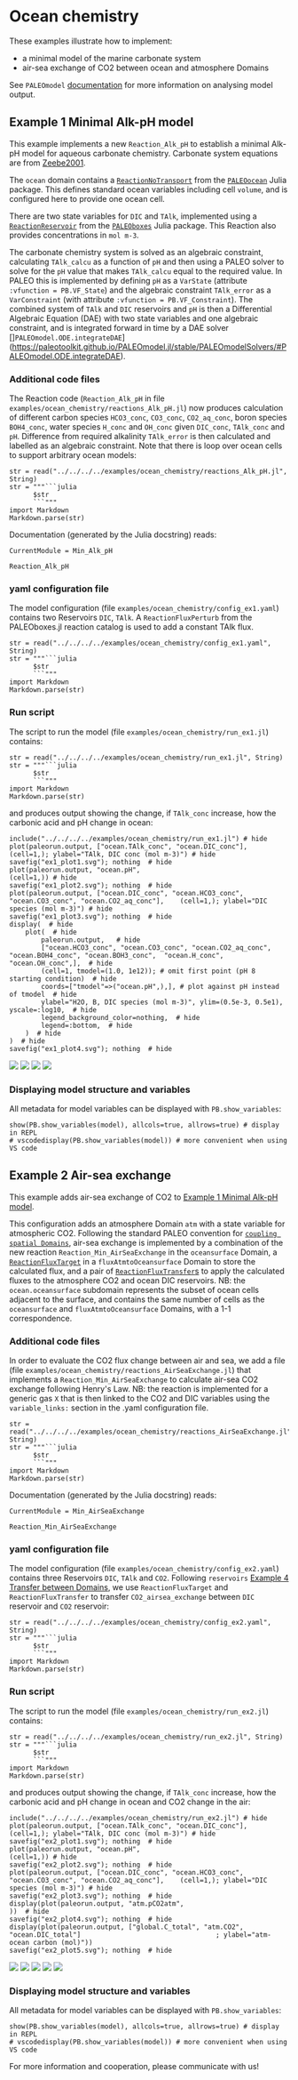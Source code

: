 # Ocean chemistry

These examples illustrate how to implement:
- a minimal model of the marine carbonate system
- air-sea exchange of CO2 between ocean and atmosphere Domains

See `PALEOmodel` [documentation](https://paleotoolkit.github.io/PALEOmodel.jl/) for more information on analysing model output.

## Example 1 Minimal Alk-pH model

This example implements a new `Reaction_Alk_pH` to establish a minimal Alk-pH model for aqueous carbonate chemistry. Carbonate system equations are from [Zeebe2001](@cite).

The `ocean` domain contains a [`ReactionNoTransport`](https://paleotoolkit.github.io/PALEOocean.jl/dev/PALEOocean_Reactions/#PALEOocean.Ocean.OceanNoTransport.ReactionOceanNoTransport) from the [`PALEOocean`](https://github.com/PALEOtoolkit/PALEOocean.jl) Julia package.  This defines standard ocean variables including cell `volume`, and is configured here to provide one ocean cell.

There are two state variables for `DIC` and `TAlk`, implemented using a [`ReactionReservoir`](https://paleotoolkit.github.io/PALEOboxes.jl/stable/ReactionCatalog/#PALEOboxes.Reservoirs.ReactionReservoir) from the [`PALEOboxes`](https://github.com/PALEOtoolkit/PALEOboxes.jl) Julia package. This Reaction also provides concentrations in `mol m-3`.

The carbonate chemistry system is solved as an algebraic constraint, calculating `TAlk_calcu` as a function of `pH` and then using a PALEO solver to solve for the `pH` value that makes `TAlk_calcu` equal to the required value. In PALEO this is implemented by defining `pH` as a `VarState` (attribute `:vfunction = PB.VF_State`) and the algebraic constraint `TAlk_error` as a `VarConstraint` (with attribute `:vfunction = PB.VF_Constraint`). The combined system of `TAlk` and `DIC` reservoirs and `pH` is then a Differential Algebraic Equation (DAE) with two state variables and one algebraic constraint, and is integrated forward in time by a DAE solver []`PALEOmodel.ODE.integrateDAE`](https://paleotoolkit.github.io/PALEOmodel.jl/stable/PALEOmodelSolvers/#PALEOmodel.ODE.integrateDAE).

### Additional code files
The Reaction code (`Reaction_Alk_pH` in file `examples/ocean_chemistry/reactions_Alk_pH.jl`) now produces calculation of different carbon species `HCO3_conc`, `CO3_conc`, `CO2_aq_conc`, boron species `BOH4_conc`, water species `H_conc` and `OH_conc` given `DIC_conc`, `TAlk_conc` and `pH`. Difference from required alkalinity `TAlk_error` is then calculated and labelled as an algebraic constraint. Note that there is loop over ocean cells to support arbitrary ocean models:
```@eval
str = read("../../../../examples/ocean_chemistry/reactions_Alk_pH.jl", String)
str = """```julia
      $str
      ```"""
import Markdown
Markdown.parse(str)
```

Documentation (generated by the Julia docstring) reads:
```@meta
CurrentModule = Min_Alk_pH
```
```@docs
Reaction_Alk_pH
```

### yaml configuration file
The model configuration (file `examples/ocean_chemistry/config_ex1.yaml`) contains two Reservoirs `DIC`, `TAlk`.
A `ReactionFluxPerturb` from the PALEOboxes.jl reaction catalog is used to add a constant TAlk flux.
```@eval
str = read("../../../../examples/ocean_chemistry/config_ex1.yaml", String)
str = """```julia
      $str
      ```"""
import Markdown
Markdown.parse(str)
```

### Run script
The script to run the model (file `examples/ocean_chemistry/run_ex1.jl`) contains:
```@eval
str = read("../../../../examples/ocean_chemistry/run_ex1.jl", String)
str = """```julia
      $str
      ```"""
import Markdown
Markdown.parse(str)
```
and produces output showing the change, if `TAlk_conc` increase, how the carbonic acid and pH change in ocean:
```@example ex1
include("../../../../examples/ocean_chemistry/run_ex1.jl") # hide
plot(paleorun.output, ["ocean.TAlk_conc", "ocean.DIC_conc"],                                           (cell=1,); ylabel="TAlk, DIC conc (mol m-3)") # hide
savefig("ex1_plot1.svg"); nothing  # hide
plot(paleorun.output, "ocean.pH",                                                                      (cell=1,)) # hide
savefig("ex1_plot2.svg"); nothing  # hide
plot(paleorun.output, ["ocean.DIC_conc", "ocean.HCO3_conc", "ocean.CO3_conc", "ocean.CO2_aq_conc"],    (cell=1,); ylabel="DIC species (mol m-3)") # hide
savefig("ex1_plot3.svg"); nothing  # hide
display(  # hide
    plot(  # hide
        paleorun.output,   # hide
        ["ocean.HCO3_conc", "ocean.CO3_conc", "ocean.CO2_aq_conc", "ocean.BOH4_conc", "ocean.BOH3_conc",  "ocean.H_conc", "ocean.OH_conc",],  # hide
        (cell=1, tmodel=(1.0, 1e12)); # omit first point (pH 8 starting condition)  # hide
        coords=["tmodel"=>("ocean.pH",),], # plot against pH instead of tmodel  # hide
        ylabel="H2O, B, DIC species (mol m-3)", ylim=(0.5e-3, 0.5e1), yscale=:log10,  # hide
        legend_background_color=nothing,  # hide
        legend=:bottom,  # hide
    )  # hide
)  # hide
savefig("ex1_plot4.svg"); nothing  # hide
```

![](ex1_plot1.svg)
![](ex1_plot2.svg)
![](ex1_plot3.svg)
![](ex1_plot4.svg)


### Displaying model structure and variables

All metadata for model variables can be displayed with `PB.show_variables`:
```@example ex1
show(PB.show_variables(model), allcols=true, allrows=true) # display in REPL
# vscodedisplay(PB.show_variables(model)) # more convenient when using VS code
```

## Example 2 Air-sea exchange

This example adds air-sea exchange of CO2 to [Example 1 Minimal Alk-pH model](@ref).

This configuration adds an atmosphere Domain `atm` with a state variable for atmospheric CO2. Following the standard PALEO convention for [`coupling spatial Domains`](https://paleotoolkit.github.io/PALEOboxes.jl/stable/DesignOverview/#Coupling-Spatial-Domains), air-sea exchange is implemented by a combination of the new reaction `Reaction_Min_AirSeaExchange` in the `oceansurface` Domain, a [`ReactionFluxTarget`](https://paleotoolkit.github.io/PALEOboxes.jl/stable/ReactionCatalog/#PALEOboxes.Fluxes.ReactionFluxTarget) in a `fluxAtmtoOceansurface` Domain to store the calculated flux, and a pair of [`ReactionFluxTransfer`s](https://paleotoolkit.github.io/PALEOboxes.jl/stable/ReactionCatalog/#PALEOboxes.Fluxes.ReactionFluxTransfer) to apply the calculated fluxes to the atmosphere CO2 and ocean DIC reservoirs. NB: the `ocean.oceansurface` subdomain represents the subset of ocean cells adjacent to the surface, and contains the same number of cells as the `oceansurface` and `fluxAtmtoOceansurface` Domains, with a 1-1 correspondence.

### Additional code files

In order to evaluate the CO2 flux change between air and sea, we add a file (file `examples/ocean_chemistry/reactions_AirSeaExchange.jl`) that implements a `Reaction_Min_AirSeaExchange` to calculate air-sea CO2 exchange following Henry's Law. NB: the reaction is implemented for a generic gas `X` that is then linked to the CO2 and DIC variables using the `variable_links:` section in the .yaml configuration file.
```@eval
str = read("../../../../examples/ocean_chemistry/reactions_AirSeaExchange.jl", String)
str = """```julia
      $str
      ```"""
import Markdown
Markdown.parse(str)
```

Documentation (generated by the Julia docstring) reads:
```@meta
CurrentModule = Min_AirSeaExchange
```
```@docs
Reaction_Min_AirSeaExchange
```

### yaml configuration file
The model configuration (file `examples/ocean_chemistry/config_ex2.yaml`) contains three Reservoirs `DIC`, `TAlk` and `CO2`. Following `reservoirs` [Example 4 Transfer between Domains](@ref), we use `ReactionFluxTarget` and `ReactionFluxTransfer` to transfer `CO2_airsea_exchange` between `DIC` reservoir and `CO2` reservoir:
```@eval
str = read("../../../../examples/ocean_chemistry/config_ex2.yaml", String)
str = """```julia
      $str
      ```"""
import Markdown
Markdown.parse(str)
```

### Run script
The script to run the model (file `examples/ocean_chemistry/run_ex2.jl`) contains:
```@eval
str = read("../../../../examples/ocean_chemistry/run_ex2.jl", String)
str = """```julia
      $str
      ```"""
import Markdown
Markdown.parse(str)
```
and produces output showing the change, if `TAlk_conc` increase, how the carbonic acid and pH change in ocean and CO2 change in the air:
```@example ex2
include("../../../../examples/ocean_chemistry/run_ex2.jl") # hide
plot(paleorun.output, ["ocean.TAlk_conc", "ocean.DIC_conc"],                                           (cell=1,); ylabel="TAlk, DIC conc (mol m-3)") # hide
savefig("ex2_plot1.svg"); nothing  # hide
plot(paleorun.output, "ocean.pH",                                                                      (cell=1,)) # hide
savefig("ex2_plot2.svg"); nothing  # hide
plot(paleorun.output, ["ocean.DIC_conc", "ocean.HCO3_conc", "ocean.CO3_conc", "ocean.CO2_aq_conc"],    (cell=1,); ylabel="DIC species (mol m-3)") # hide
savefig("ex2_plot3.svg"); nothing  # hide
display(plot(paleorun.output, "atm.pCO2atm",                                                                   ))  # hide
savefig("ex2_plot4.svg"); nothing  # hide
display(plot(paleorun.output, ["global.C_total", "atm.CO2", "ocean.DIC_total"]                                  ; ylabel="atm-ocean carbon (mol)"))
savefig("ex2_plot5.svg"); nothing  # hide
```

![](ex2_plot1.svg)
![](ex2_plot2.svg)
![](ex2_plot3.svg)
![](ex2_plot4.svg)
![](ex2_plot5.svg)

### Displaying model structure and variables

All metadata for model variables can be displayed with `PB.show_variables`:
```@example ex2
show(PB.show_variables(model), allcols=true, allrows=true) # display in REPL
# vscodedisplay(PB.show_variables(model)) # more convenient when using VS code
```

For more information and cooperation, please communicate with us!